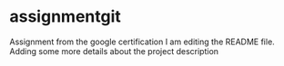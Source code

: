 # assignmentgit
Assignment from the google certification
I am editing the README file. Adding some more details about the project description
